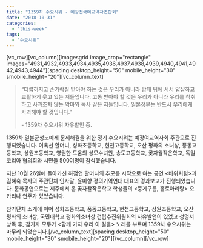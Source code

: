 ```yaml
---
title: "1359차 수요시위 - 예장전국여교역자연합회"
date: "2018-10-31"
categories: 
  - "this-week"
tags: 
  - "수요시위"
---
```


\[vc\_row\]\[vc\_column\]\[imagesgrid image\_crop="rectangle" images="4931,4932,4933,4934,4935,4936,4937,4938,4939,4940,4941,4942,4943,4944"\]\[spacing desktop\_height="50" mobile\_height="30" smobile\_height="20"\]\[vc\_column\_text\]

> “더럽혀지고 손가락질 받아야 하는 것은 우리가 아니라 방패 뒤에 서서 얍삽하고 교활하게 웃고 있는 저들입니다. 고통 받아야 할 것은 우리가 아니라 우리를 착취하고 사과조차 않는 악마와 독사 같은 저들입니다. 일본정부는 반드시 우리에게 사과해야 할 것입니다.”
> 
> \- 1359차 수요시위 자유발언 중.

1359차 일본군성노예제 문제해결을 위한 정기 수요시위는 예장여교역자회 주관으로 진행되었습니다. 이옥선 할머니, 성화초등학교, 현천고등학교, 오산 평화의 소녀상, 풍동고등학교, 상원초등학교, 영원한 도움의 성모수녀원, 송도고등학교, 곶자왈작은학교, 독일 코리아 협의회와 시민들 500여명이 참석했습니다.

지난 10월 26일에 돌아가신 하점연 할머니의 추모를 시작으로 여는 공연 <바위처럼>과 김혜숙 목사의 주관단체 인사말, 윤미향 정의기억연대 대표의 경과보고가 진행되었습니다. 문화공연으로는 제주에서 온 곶자왈작은학교 학생들의 <뭉게구름, 홀로아리랑> 오카리나 연주가 있었습니다.

참가단체 소개에 이어 성화초등학교, 풍동고등학교, 현천고등학교, 상원초등학교, 오산평화의 소녀상, 국민대학교 평화의소녀상 건립추진위원회의 자유발언이 있었고 성명서 낭독 후, 참가자 모두가 <함께 가자 우리 이 길을> 노래를 부르며 1359차 수요시위는 마무리 되었습니다.\[/vc\_column\_text\]\[spacing desktop\_height="50" mobile\_height="30" smobile\_height="20"\]\[/vc\_column\]\[/vc\_row\]
